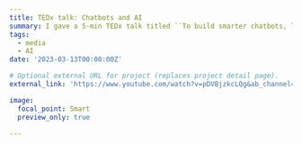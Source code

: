 ```yaml
---
title: TEDx talk: Chatbots and AI
summary: I gave a 5-min TEDx talk titled ``To build smarter chatbots, look to the brain''
tags:
  - media
  - AI
date: '2023-03-13T00:00:00Z'

# Optional external URL for project (replaces project detail page).
external_link: 'https://www.youtube.com/watch?v=pDVBjzkcLQg&ab_channel=TEDxTalks'

image:
  focal_point: Smart
  preview_only: true

---
```

